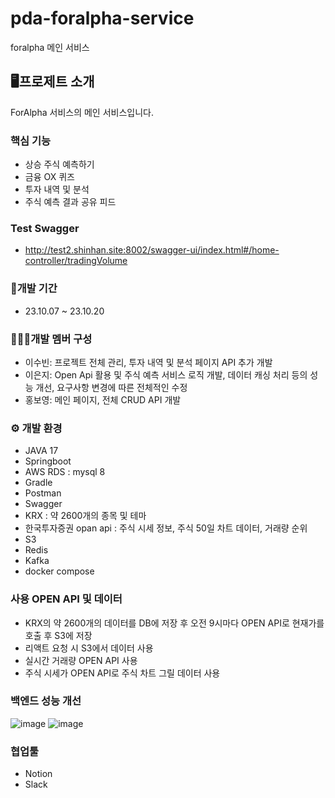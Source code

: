 # pda-foralpha-service
foralpha 메인 서비스

## 🖥프로제트 소개
ForAlpha 서비스의 메인 서비스입니다.

### 핵심 기능
- 상승 주식 예측하기
- 금융 OX 퀴즈
- 투자 내역 및 분석
- 주식 예측 결과 공유 피드

### Test Swagger
- http://test2.shinhan.site:8002/swagger-ui/index.html#/home-controller/tradingVolume

### 🧩개발 기간
- 23.10.07 ~ 23.10.20

### 👨‍👧‍👧개발 멤버 구성
- 이수빈: 프로젝트 전체 관리, 투자 내역 및 분석 페이지 API 추가 개발
- 이은지: Open Api 활용 및 주식 예측 서비스 로직 개발, 데이터 캐싱 처리 등의 성능 개선, 요구사항 변경에 따른 전체적인 수정
- 홍보영: 메인 페이지, 전체 CRUD API 개발

### ⚙ 개발 환경
- JAVA 17
- Springboot
- AWS RDS : mysql 8
- Gradle
- Postman
- Swagger
- KRX : 약 2600개의 종목 및 테마
- 한국투자증권 opan api : 주식 시세 정보, 주식 50일 차트 데이터, 거래량 순위
- S3
- Redis
- Kafka
- docker compose

### 사용 OPEN API 및 데이터
- KRX의 약 2600개의 데이터를 DB에 저장 후 오전 9시마다 OPEN API로 현재가를 호출 후 S3에 저장
- 리액트 요청 시 S3에서 데이터 사용
- 실시간 거래량 OPEN API 사용
- 주식 시세가 OPEN API로 주식 차트 그릴 데이터 사용

### 백엔드 성능 개선
![image](https://github.com/PDA-Project/pda-foralpha-service/assets/76419984/05df5679-5a96-4a11-94c3-e5253b1451f3)
![image](https://github.com/PDA-Project/pda-foralpha-service/assets/76419984/01b0a835-607d-4ddf-8a65-63e22eddd688)


### 협업툴
- Notion
- Slack
